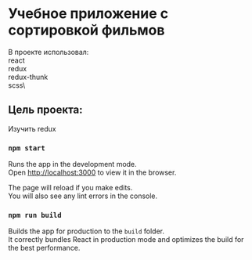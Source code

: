 # Учебное приложение с сортировкой фильмов

В проекте использовал: \
react\
redux\
redux-thunk\
scss\

## Цель проекта:

Изучить redux

### `npm start`

Runs the app in the development mode.\
Open [http://localhost:3000](http://localhost:3000) to view it in the browser.

The page will reload if you make edits.\
You will also see any lint errors in the console.


### `npm run build`

Builds the app for production to the `build` folder.\
It correctly bundles React in production mode and optimizes the build for the best performance.




